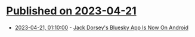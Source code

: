 # [Published on 2023-04-21](index.md)

* [2023-04-21, 01:10:00](https://tech.slashdot.org/story/23/04/20/2355235/jack-dorseys-bluesky-app-is-now-on-android?utm_source=rss1.0mainlinkanon&utm_medium=feed) - [Jack Dorsey's Bluesky App Is Now On Android](https://tech.slashdot.org/story/23/04/20/2355235/jack-dorseys-bluesky-app-is-now-on-android?utm_source=rss1.0mainlinkanon&utm_medium=feed)
